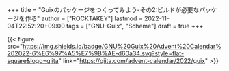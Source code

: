 +++
title = "Guixのパッケージをつくってみよう-その2:ビルドが必要なパッケージを作る"
author = ["ROCKTAKEY"]
lastmod = 2022-11-04T22:52:20+09:00
tags = ["GNU-Guix", "Scheme"]
draft = true
+++

{{< figure src="https://img.shields.io/badge/GNU%20Guix%20Advent%20Calendar%202022-6%E6%97%A5%E7%9B%AE-d60a34.svg?style=flat-square&logo=qiita" link="https://qiita.com/advent-calendar/2022/guix" >}}
